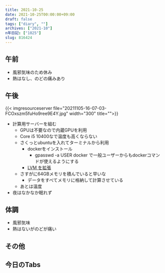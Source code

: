 ```yaml
---
title: 2021-10-25
date: 2021-10-25T00:00:00+09:00
draft: false
tags: ["diary", ""]
archives: ["2021-10"]
n年日記: ["1025"]
slug: 816424
---
```

## 午前
- 風邪気味のため休み
- 熱はなし、のどの痛みあり
## 午後
{{< imgresourceserver file="20211105-16-07-03-FCOxszm5fuHo9ree9E4Y.jpg" width="300" title="">}}
- 計算用サーバーを組む
  - GPUは不要なので内蔵GPUを利用
  - Core i5 10400なで温度も高くならない
  - さくっとubuntuを入れてターミナルから利用
    - dockerをインストール
      - gpasswd -a USER docker で一般ユーザーからもdockerコマンドが使えるようにする
    - [LVM を拡張](https://www.ytyng.com/blog/lvm-partition-extend-full-remain-volume/)
  - さすがに64GBメモリを積んでいると早いな
    - データをすべてメモリに格納して計算させている
  - あとは温度
- 夜はなかなか眠れず
## 体調
- 風邪気味
- 熱はないがのどが痛い
## その他
## 今日のTabs